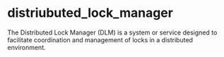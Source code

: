 # distriubuted_lock_manager
The Distributed Lock Manager (DLM) is a system or service designed to facilitate coordination and management of locks in a distributed environment. 
